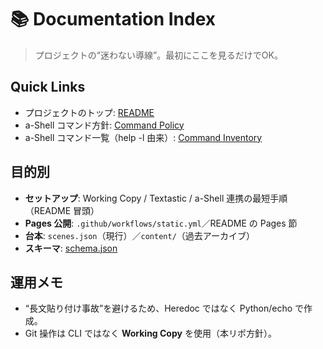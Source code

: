 # 📚 Documentation Index

> プロジェクトの“迷わない導線”。最初にここを見るだけでOK。

## Quick Links
- プロジェクトのトップ: [README](../README.md)
- a-Shell コマンド方針: [Command Policy](tools/ashell-command-policy.md)
- a-Shell コマンド一覧（help -l 由来）: [Command Inventory](tools/ashell-command-inventory.md)

## 目的別
- **セットアップ**: Working Copy / Textastic / a-Shell 連携の最短手順（README 冒頭）
- **Pages 公開**: `.github/workflows/static.yml`／README の Pages 節
- **台本**: `scenes.json`（現行）／`content/`（過去アーカイブ）
- **スキーマ**: [schema.json](../schema.json)

## 運用メモ
- “長文貼り付け事故”を避けるため、Heredoc ではなく Python/echo で作成。
- Git 操作は CLI ではなく **Working Copy** を使用（本リポ方針）。
